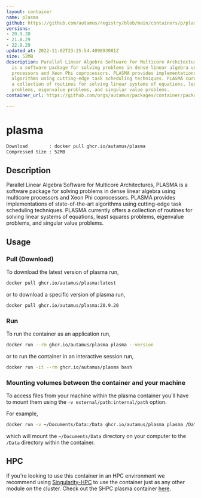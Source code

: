 ```yaml
---
layout: container
name: plasma
github: https://github.com/autamus/registry/blob/main/containers/p/plasma/spack.yaml
versions:
- 20.9.20
- 21.8.29
- 22.9.29
updated_at: 2022-11-02T23:25:54.409893981Z
size: 52MB
description: Parallel Linear Algebra Software for Multicore Architectures, PLASMA
  is a software package for solving problems in dense linear algebra using multicore
  processors and Xeon Phi coprocessors. PLASMA provides implementations of state-of-the-art
  algorithms using cutting-edge task scheduling techniques. PLASMA currently offers
  a collection of routines for solving linear systems of equations, least squares
  problems, eigenvalue problems, and singular value problems.
container_url: https://github.com/orgs/autamus/packages/container/package/plasma

---
```

# plasma
```bash 
Download        : docker pull ghcr.io/autamus/plasma
Compressed Size : 52MB
```

## Description
Parallel Linear Algebra Software for Multicore Architectures, PLASMA is a software package for solving problems in dense linear algebra using multicore processors and Xeon Phi coprocessors. PLASMA provides implementations of state-of-the-art algorithms using cutting-edge task scheduling techniques. PLASMA currently offers a collection of routines for solving linear systems of equations, least squares problems, eigenvalue problems, and singular value problems.

## Usage
### Pull (Download)
To download the latest version of plasma run,

```bash
docker pull ghcr.io/autamus/plasma:latest
```

or to download a specific version of plasma run,

```bash
docker pull ghcr.io/autamus/plasma:20.9.20
```
### Run
To run the container as an application run,
```bash
docker run --rm ghcr.io/autamus/plasma plasma --version
```

or to run the container in an interactive session run,
```bash
docker run -it --rm ghcr.io/autamus/plasma bash
```

### Mounting volumes between the container and your machine
To access files from your machine within the plasma container you'll have to mount them using the `-v external/path:internal/path` option.

For example,
```bash
docker run -v ~/Documents/Data:/Data ghcr.io/autamus/plasma plasma /Data/myData.csv
```
which will mount the `~/Documents/Data` directory on your computer to the `/Data` directory within the container.

## HPC
If you're looking to use this container in an HPC environment we recommend using [Singularity-HPC](https://singularity-hpc.readthedocs.io) to use the container just as any other module on the cluster. Check out the SHPC plasma container [here](https://singularityhub.github.io/singularity-hpc/r/ghcr.io-autamus-plasma/).